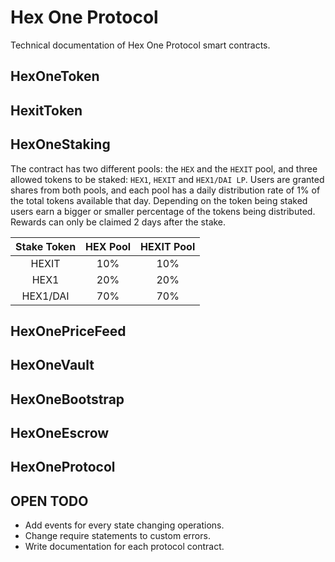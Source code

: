 # Hex One Protocol
Technical documentation of Hex One Protocol smart contracts.

## HexOneToken

## HexitToken

## HexOneStaking
The contract has two different pools: the `HEX` and the `HEXIT` pool, and three allowed tokens to be staked: `HEX1`, `HEXIT` and `HEX1/DAI LP`. Users are granted shares from both pools, and each pool has a daily distribution rate of 1% of the total tokens available that day. Depending on the token being staked users earn a bigger or smaller percentage of the tokens being distributed. Rewards can only be claimed 2 days after the stake.

| Stake Token | HEX Pool | HEXIT Pool |
|:-----------:|:--------:|:----------:|
|    HEXIT    |    10%   |     10%    |
|    HEX1     |    20%   |     20%    |
|   HEX1/DAI  |    70%   |     70%    |

## HexOnePriceFeed

## HexOneVault

## HexOneBootstrap

## HexOneEscrow

## HexOneProtocol

## OPEN TODO
* Add events for every state changing operations.
* Change require statements to custom errors.
* Write documentation for each protocol contract.